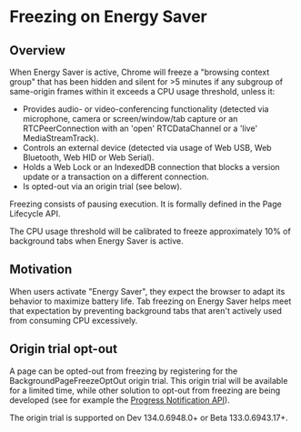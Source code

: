 # Freezing on Energy Saver

## Overview

When Energy Saver is active, Chrome will freeze a "browsing context group" that
has been hidden and silent for >5 minutes if any subgroup of same-origin frames
within it exceeds a CPU usage threshold, unless it: 

- Provides audio- or video-conferencing functionality (detected via microphone,
  camera or screen/window/tab capture or an RTCPeerConnection with an 'open'
  RTCDataChannel or a 'live' MediaStreamTrack).
- Controls an external device (detected via usage of Web USB, Web Bluetooth, Web
  HID or Web Serial).
- Holds a Web Lock or an IndexedDB connection that blocks a version update or a
  transaction on a different connection.
- Is opted-out via an origin trial (see below).

Freezing consists of pausing execution. It is formally defined in the Page
Lifecycle API.

The CPU usage threshold will be calibrated to freeze approximately 10% of
background tabs when Energy Saver is active.

## Motivation

When users activate "Energy Saver", they expect the browser to adapt its
behavior to maximize battery life. Tab freezing on Energy Saver helps meet that
expectation by preventing background tabs that aren't actively used from
consuming CPU excessively.

## Origin trial opt-out

A page can be opted-out from freezing by registering for the
BackgroundPageFreezeOptOut origin trial. This origin trial will be available for
a limited time, while other solution to opt-out from freezing are being
developed (see for example the [Progress Notification API](https://github.com/explainers-by-googlers/progress-notification)).

The origin trial is supported on Dev 134.0.6948.0+ or Beta 133.0.6943.17+.